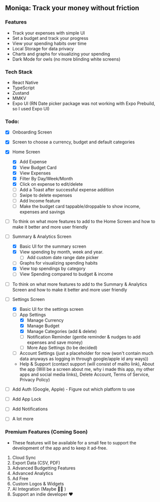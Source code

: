 ## Moniqa: Track your money without friction

### Features

- Track your expenses with simple UI
- Set a budget and track your progress
- View your spending habits over time
- Local Storage for data privacy
- Charts and graphs for visualizing your spending
- Dark Mode for owls (no more blinding white screens)

### Tech Stack

- React Native
- TypeScript
- Zustand
- MMKV
- Expo UI (RN Date picker package was not working with Expo Prebuild, so I used Expo UI)

### Todo:

- [x] Onboarding Screen
- [x] Screen to choose a currency, budget and default categories
- [x] Home Screen

  - [x] Add Expense
  - [x] View Budget Card
  - [x] View Expenses
  - [x] Filter By Day/Week/Month
  - [x] Click on expense to edit/delete
  - [ ] Add a Toast after successful expense addition
  - [ ] Swipe to delete expenses
  - [ ] Add Income feature
  - [ ] Make the budget card tappable/droppable to show income, expenses and savings

- [ ] To think on what more features to add to the Home Screen and how to make it better and more user friendly

- [ ] Summary & Analytics Screen

  - [x] Basic UI for the summary screen
  - [x] View spending by month, week and year.
    - [ ] Add custom date range date picker
  - [ ] Graphs for visualizing spending habits
  - [x] View top spendings by category
  - [ ] View Spending compared to budget & income

- [ ] To think on what more features to add to the Summary & Analytics Screen and how to make it better and more user friendly

- [ ] Settings Screen

  - [x] Basic UI for the settings screen
  - [ ] App Settings
    - [x] Manage Currency
    - [x] Manage Budget
    - [x] Manage Categories (add & delete)
    - [ ] Notification Reminder (gentle reminder & nudges to add expenses and save money)
    - [ ] More App Settings (to be decided)
  - [ ] Account Settings (just a placeholder for now (won't contain much data anyways as logging in through google/apple id any ways))
  - Help & Support (contact support (will consist of mailto link), About the app (Will be a screen about me, why i made this app, my other apps and social media links), Delete Account, Terms of Service, Privacy Policy)

- [ ] Add Auth (Google, Apple) - Figure out which platform to use
- [ ] Add App Lock
- [ ] Add Notifications
- [ ] A lot more

### Premium Features (Coming Soon)

- These features will be available for a small fee to support the development of the app and to keep it ad-free.

1. Cloud Sync
2. Export Data (CSV, PDF)
3. Advanced Budgetting Features
4. Advanced Analytics
5. Ad Free
6. Custom Logos & Widgets
7. AI Integration (Maybe 🤷‍♂️ )
8. Support an indie developer ❤️
